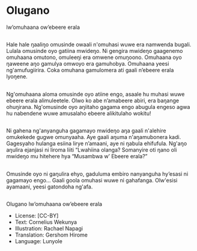 # Olugano
lw’omuhaana
ow’ebeere erala

##
Hale hale ŋaaliŋo omusinde
owaali n'omuhasi wuwe era
namwenda bugali.
Lulala omusinde oyo gatiina
mwideŋo. Ni gengira mwideŋo
gaagenemo omuhaana
omutono, omuleeŋi era
omwene omuŋoono.
Omuhaana oyo ŋaweene aŋo
gamulya omwoyo era
gamuhobya. Omuhaana yeesi
ng'amufugiirira.
Coka omuhana gamulomera ati
gaali n’ebeere erala lyoŋene.

##
Ng'omuhaana aloma omusinde
oyo atiine engo, asaale hu
muhasi wuwe ebeere erala
alimuleetele. Olwo ko abe
n’amabeere abiri, era baŋange
ohuŋirana.
Ng'omusinde oyo aŋiitaho
gagama engo abugula engeso
agwa hu nabendene wuwe
amusalaho ebeere alikitulaho
wokitu!


##
Ni gahena ng'anyanguha
gagamayo mwideŋo aŋa gaali
n'alehire omukekede gugwe
omunyaaha.
Aye gaali aŋuma
n'aŋamubonera kadi.
Gagesyaho hulanga esiina lirye
n’amaani, aye ni ŋabula
ehifufula.
Ng'aŋo aŋulira ejanjasi ni liroma
liiti “Lwahiina olanga?
Somanyire oti ŋano oli mwideŋo
mu hitehere hya “Musambwa w’
Ebeere erala?”

##
Omusinde oyo ni gaŋulira ehyo,
gaduluma embiro nanyanguha
hy’esasi ni gagamayo engo…
Gaali goola omuhasi wuwe ni
gahafanga.
Olw'esisi ayamaani, yeesi
gatondoha ng'afa.


##
Olugano lw’omuhaana ow’ebeere
erala
* License: [CC-BY]
* Text: Cornelius Wekunya
* Illustration: Rachael Napagi
* Translation: Gershom Hirome
* Language: Lunyole
